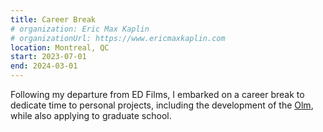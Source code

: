 ```yaml
---
title: Career Break
# organization: Eric Max Kaplin
# organizationUrl: https://www.ericmaxkaplin.com
location: Montreal, QC
start: 2023-07-01
end: 2024-03-01
---
```


Following my departure from ED Films, I embarked on a career break to dedicate time to personal projects, including the development of the [Olm](https://ericmaxkaplin.com/content/projects/olm/), while also applying to graduate school.
